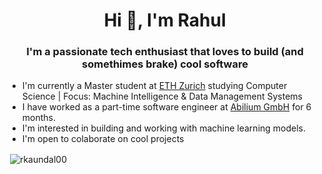 <h1 align="center">Hi 👋, I'm Rahul</h1>
<h3 align="center">I'm a passionate tech enthusiast that loves to build (and somethimes brake) cool software</h3>

- I'm currently a Master student at [ETH Zurich](https://inf.ethz.ch/) studying Computer Science | Focus: Machine Intelligence & Data Management Systems
- I have worked as a part-time software engineer at [Abilium GmbH](https://www.abilium.io/) for 6 months.
- I'm interested in building and working with machine learning models.
- I'm open to colaborate on cool projects

<p>&nbsp;<img align="center" src="https://github-readme-stats.vercel.app/api?username=rkaundal00&show_icons=true&locale=en" alt="rkaundal00" /></p>

